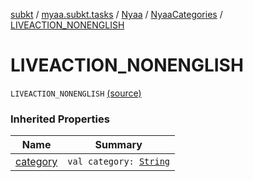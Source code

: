 [subkt](../../../index.md) / [myaa.subkt.tasks](../../index.md) / [Nyaa](../index.md) / [NyaaCategories](index.md) / [LIVEACTION_NONENGLISH](./-l-i-v-e-a-c-t-i-o-n_-n-o-n-e-n-g-l-i-s-h.md)

# LIVEACTION_NONENGLISH

`LIVEACTION_NONENGLISH` [(source)](https://github.com/Myaamori/SubKt/blob/0.1.9/src/main/kotlin/myaa/subkt/tasks/tasks.kt#L792)

### Inherited Properties

| Name | Summary |
|---|---|
| [category](category.md) | `val category: `[`String`](https://kotlinlang.org/api/latest/jvm/stdlib/kotlin/-string/index.html) |
